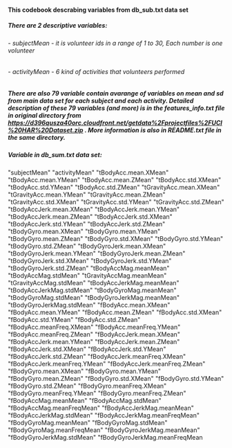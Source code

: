 #### This codebook descrabing variables from db_sub.txt data set
##### There are 2 descriptive variables:
###### - subjectMean - it is volunteer ids in a range of 1 to 30, Each number is one volunteer
###### - activityMean - 6 kind of activities that volunteers performed

##### There are also 79 variable contain avarange of variables on mean and sd from main data set for each subject and each activity. Detailed description of these 79 variables (and more) is in the features_info.txt file in original directory from https://d396qusza40orc.cloudfront.net/getdata%2Fprojectfiles%2FUCI%20HAR%20Dataset.zip . More information is also in README.txt file in the same directory.
##### Variable in db_sum.txt data set:
"subjectMean" "activityMean" "tBodyAcc.mean.XMean" "tBodyAcc.mean.YMean" "tBodyAcc.mean.ZMean" "tBodyAcc.std.XMean" "tBodyAcc.std.YMean" "tBodyAcc.std.ZMean" "tGravityAcc.mean.XMean" "tGravityAcc.mean.YMean" "tGravityAcc.mean.ZMean" "tGravityAcc.std.XMean" "tGravityAcc.std.YMean" "tGravityAcc.std.ZMean" "tBodyAccJerk.mean.XMean" "tBodyAccJerk.mean.YMean" "tBodyAccJerk.mean.ZMean" "tBodyAccJerk.std.XMean" "tBodyAccJerk.std.YMean" "tBodyAccJerk.std.ZMean" "tBodyGyro.mean.XMean" "tBodyGyro.mean.YMean" "tBodyGyro.mean.ZMean" "tBodyGyro.std.XMean" "tBodyGyro.std.YMean" "tBodyGyro.std.ZMean" "tBodyGyroJerk.mean.XMean" "tBodyGyroJerk.mean.YMean" "tBodyGyroJerk.mean.ZMean" "tBodyGyroJerk.std.XMean" "tBodyGyroJerk.std.YMean" "tBodyGyroJerk.std.ZMean" "tBodyAccMag.meanMean" "tBodyAccMag.stdMean" "tGravityAccMag.meanMean" "tGravityAccMag.stdMean" "tBodyAccJerkMag.meanMean" "tBodyAccJerkMag.stdMean" "tBodyGyroMag.meanMean" "tBodyGyroMag.stdMean" "tBodyGyroJerkMag.meanMean" "tBodyGyroJerkMag.stdMean" "fBodyAcc.mean.XMean" "fBodyAcc.mean.YMean" "fBodyAcc.mean.ZMean" "fBodyAcc.std.XMean" "fBodyAcc.std.YMean" "fBodyAcc.std.ZMean" "fBodyAcc.meanFreq.XMean" "fBodyAcc.meanFreq.YMean" "fBodyAcc.meanFreq.ZMean" "fBodyAccJerk.mean.XMean" "fBodyAccJerk.mean.YMean" "fBodyAccJerk.mean.ZMean" "fBodyAccJerk.std.XMean" "fBodyAccJerk.std.YMean" "fBodyAccJerk.std.ZMean" "fBodyAccJerk.meanFreq.XMean" "fBodyAccJerk.meanFreq.YMean" "fBodyAccJerk.meanFreq.ZMean" "fBodyGyro.mean.XMean" "fBodyGyro.mean.YMean" "fBodyGyro.mean.ZMean" "fBodyGyro.std.XMean" "fBodyGyro.std.YMean" "fBodyGyro.std.ZMean" "fBodyGyro.meanFreq.XMean" "fBodyGyro.meanFreq.YMean" "fBodyGyro.meanFreq.ZMean" "fBodyAccMag.meanMean" "fBodyAccMag.stdMean" "fBodyAccMag.meanFreqMean" "fBodyAccJerkMag.meanMean" "fBodyAccJerkMag.stdMean" "fBodyAccJerkMag.meanFreqMean" "fBodyGyroMag.meanMean" "fBodyGyroMag.stdMean" "fBodyGyroMag.meanFreqMean" "fBodyGyroJerkMag.meanMean" "fBodyGyroJerkMag.stdMean" "fBodyGyroJerkMag.meanFreqMean
